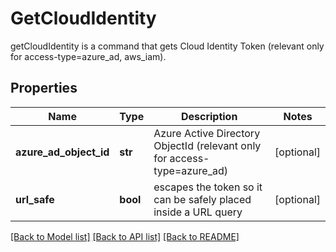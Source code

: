 # GetCloudIdentity

getCloudIdentity is a command that gets Cloud Identity Token (relevant only for access-type=azure_ad, aws_iam).
## Properties
Name | Type | Description | Notes
------------ | ------------- | ------------- | -------------
**azure_ad_object_id** | **str** | Azure Active Directory ObjectId (relevant only for access-type&#x3D;azure_ad) | [optional] 
**url_safe** | **bool** | escapes the token so it can be safely placed inside a URL query | [optional] 

[[Back to Model list]](../README.md#documentation-for-models) [[Back to API list]](../README.md#documentation-for-api-endpoints) [[Back to README]](../README.md)


